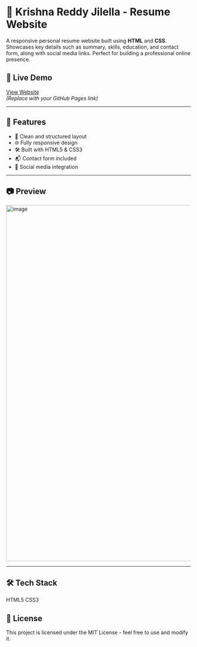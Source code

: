 # 💼 Krishna Reddy Jilella - Resume Website

A responsive personal resume website built using **HTML** and **CSS**. Showcases key details such as summary, skills, education, and contact form, along with social media links. Perfect for building a professional online presence.

## 🔗 Live Demo
[View Website](https://shiny-boba-fbf3f0.netlify.app/)  
*(Replace with your GitHub Pages link)*

---

## 🚀 Features

- 📄 Clean and structured layout
- 🌐 Fully responsive design
- 🛠️ Built with HTML5 & CSS3
- 📬 Contact form included
- 🔗 Social media integration

---

## 📷 Preview

<img width="1900" height="971" alt="image" src="https://github.com/user-attachments/assets/1446ac17-5d6e-4345-9bc8-66156a2e6411" /> 


---

## 🛠 Tech Stack
HTML5
CSS3

## 📄 License
This project is licensed under the MIT License - feel free to use and modify it.


